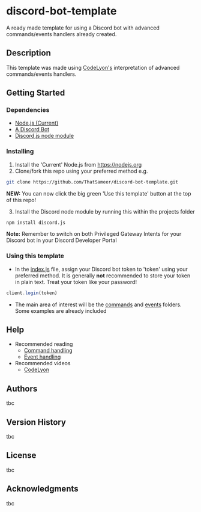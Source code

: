 
# discord-bot-template

A ready made template for using a Discord bot with advanced commands/events handlers already created.

## Description

This template was made using [CodeLyon's](https://www.youtube.com/c/CodeLyon) interpretation of advanced commands/events handlers.

## Getting Started

### Dependencies

* [Node.js (Current)](https://nodejs.org)
* [A Discord Bot](https://discord.com/developers/applications)
* [Discord.js node module](https://github.com/discordjs/discord.js)

### Installing

1. Install the 'Current' Node.js from https://nodejs.org
2. Clone/fork this repo using your preferred method e.g.
```bash
git clone https://github.com/ThatSameer/discord-bot-template.git
```
**NEW:** You can now click the big green 'Use this template' button at the top of this repo!

3. Install the Discord node module by running this within the projects folder
```bash
npm install discord.js
```
**Note:** Remember to switch on both Privileged Gateway Intents for your Discord bot in your Discord Developer Portal

### Using this template

* In the [index.js](https://github.com/ThatSameer/discord-bot-template/blob/main/index.js) file, assign your Discord bot token to 'token' using your preferred method. It is generally **not** recommended to store your token in plain text. Treat your token like your password!
```js
client.login(token)
```
* The main area of interest will be the [commands](https://github.com/ThatSameer/discord-bot-template/tree/main/commands) and [events](https://github.com/ThatSameer/discord-bot-template/tree/main/events) folders. Some examples are already included

## Help

* Recommended reading
   * [Command handling](https://discordjs.guide/creating-your-bot/command-handling.html#command-handling)
   * [Event handling](https://discordjs.guide/creating-your-bot/event-handling.html#event-handling)
* Recommended videos
   * [CodeLyon](https://youtube.com/playlist?list=PLbbLC0BLaGjpyzN1rg-gK4dUqbn8eJQq4)

## Authors

tbc

## Version History

tbc

## License

tbc

## Acknowledgments

tbc
